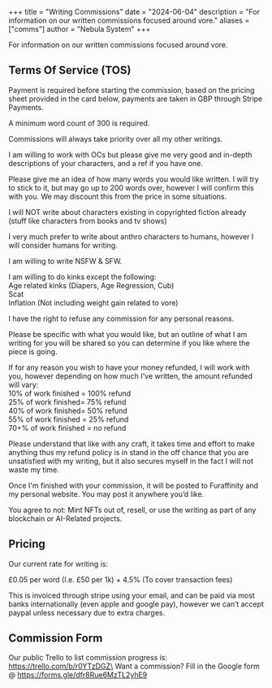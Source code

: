 +++
title = "Writing Commissions"
date = "2024-06-04"
description = "For information on our written commissions focused around vore."
aliases = ["comms"]
author = "Nebula System"
+++

For information on our written commissions focused around vore.

Terms Of Service (TOS)
---
Payment is required before starting the commission, based on the pricing sheet provided in the card below, payments are taken in GBP through Stripe Payments.

A minimum word count of 300 is required.

Commissions will always take priority over all my other writings.

I am willing to work with OCs but please give me very good and in-depth descriptions of your characters, and a ref if you have one.

Please give me an idea of how many words you would like written. I will try to stick to it, but may go up to 200 words over, however I will confirm this with you. We may discount this from the price in some situations.

I will NOT write about characters existing in copyrighted fiction already (stuff like characters from books and tv shows)

I very much prefer to write about anthro characters to humans, however I will consider humans for writing.

I am willing to write NSFW & SFW.

I am willing to do kinks except the following:\
Age related kinks (Diapers, Age Regression, Cub)\
Scat\
Inflation (Not including weight gain related to vore)

I have the right to refuse any commission for any personal reasons.

Please be specific with what you would like, but an outline of what I am writing for you will be shared so you can determine if you like where the piece is going.

If for any reason you wish to have your money refunded, I will work with you, however depending on how much I've written, the amount refunded will vary:\
10% of work finished = 100% refund\
25% of work finished= 75% refund\
40% of work finished= 50% refund\
55% of work finished = 25% refund\
70+% of work finished = no refund

Please understand that like with any craft, it takes time and effort to make anything thus my refund policy is in stand in the off chance that you are unsatisfied with my writing, but it also secures myself in the fact I will not waste my time.

Once I'm finished with your commission, it will be posted to Furaffinity and my personal website. You may post it anywhere you’d like.

You agree to not: Mint NFTs out of, resell, or use the writing as part of any blockchain or AI-Related projects.

Pricing
---
Our current rate for writing is:

£0.05 per word (I.e. £50 per 1k) + 4.5% (To cover transaction fees)

This is invoiced through stripe using your email, and can be paid via most banks internationally (even apple and google pay), however we can’t accept paypal unless necessary due to extra charges.

Commission Form
---
Our public Trello to list commission progress is: https://trello.com/b/r0YTzDGZ\
Want a commission? Fill in the Google form @ https://forms.gle/dfr8Rue6MzTL2yhE9